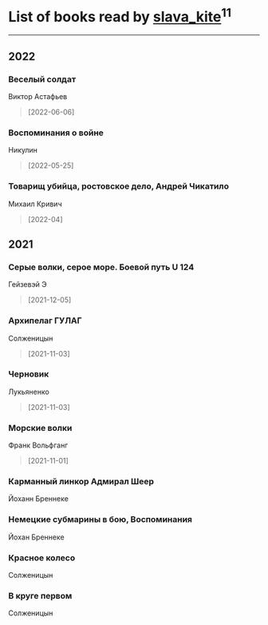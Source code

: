 # List of books read by [slava_kite](http://vk.com/id134671934)<sup>11</sup>
---

## 2022

### Веселый солдат
Виктор Астафьев
> [2022-06-06] 


### Воспоминания о войне
Никулин
> [2022-05-25] 


### Товарищ убийца, ростовское дело, Андрей Чикатило
Михаил Кривич
> [2022-04] 



## 2021

### Серые волки, серое море. Боевой путь U 124
Гейзевэй Э
> [2021-12-05] 


### Архипелаг ГУЛАГ
Солженицын
> [2021-11-03] 


### Черновик
Лукьяненко
> [2021-11-03] 


### Морские волки
Франк Вольфганг
> [2021-11-01] 


### Карманный линкор Адмирал Шеер
Йоханн Бреннеке


### Немецкие субмарины в бою, Воспоминания
Йохан Бреннеке


### Красное колесо
Солженицын


### В круге первом
Солженицын



